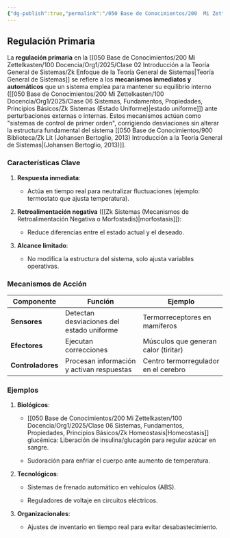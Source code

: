 ```yaml
---
{"dg-publish":true,"permalink":"/050 Base de Conocimientos/200  Mi Zettelkasten/100 Docencia/Org1/2025/Clase 06 Sistemas, Fundamentos, Propiedades, Principios Básicos/Zk Regulación Primaria/","tags":["digitalGarden"]}
---
```


## Regulación Primaria

La **regulación primaria** en la [[050 Base de Conocimientos/200  Mi Zettelkasten/100 Docencia/Org1/2025/Clase 02 Introducción a la Teoría General de Sistemas/Zk Enfoque de la Teoría General de Sistemas\|Teoría General de Sistemas]] se refiere a los **mecanismos inmediatos y automáticos** que un sistema emplea para mantener su equilibrio interno ([[050 Base de Conocimientos/200  Mi Zettelkasten/100 Docencia/Org1/2025/Clase 06 Sistemas, Fundamentos, Propiedades, Principios Básicos/Zk Sistemas (Estado Uniforme)\|estado uniforme]]) ante perturbaciones externas o internas. Estos mecanismos actúan como "sistemas de control de primer orden", corrigiendo desviaciones sin alterar la estructura fundamental del sistema [[050 Base de Conocimientos/900 Biblioteca/Zk Lit (Johansen Bertoglio, 2013) Introducción a la Teoría General de Sistemas\|(Johansen Bertoglio, 2013)]].

### Características Clave

1. **Respuesta inmediata**:
    
    - Actúa en tiempo real para neutralizar fluctuaciones (ejemplo: termostato que ajusta temperatura).
        
2. **Retroalimentación negativa** ([[Zk Sistemas (Mecanismos de Retroalimentación Negativa o Morfostadis)\|morfostasis]]):
    
    - Reduce diferencias entre el estado actual y el deseado.
        
3. **Alcance limitado**:
    
    - No modifica la estructura del sistema, solo ajusta variables operativas.
        
### Mecanismos de Acción

|**Componente**|**Función**|**Ejemplo**|
|---|---|---|
|**Sensores**|Detectan desviaciones del estado uniforme|Termorreceptores en mamíferos|
|**Efectores**|Ejecutan correcciones|Músculos que generan calor (tiritar)|
|**Controladores**|Procesan información y activan respuestas|Centro termorregulador en el cerebro|

### Ejemplos

1. **Biológicos**:
    
    - [[050 Base de Conocimientos/200  Mi Zettelkasten/100 Docencia/Org1/2025/Clase 06 Sistemas, Fundamentos, Propiedades, Principios Básicos/Zk Homeostasis\|Homeostasis]] glucémica: Liberación de insulina/glucagón para regular azúcar en sangre.
        
    - Sudoración para enfriar el cuerpo ante aumento de temperatura.
        
2. **Tecnológicos**:
    
    - Sistemas de frenado automático en vehículos (ABS).
        
    - Reguladores de voltaje en circuitos eléctricos.
        
3. **Organizacionales**:
    
    - Ajustes de inventario en tiempo real para evitar desabastecimiento.